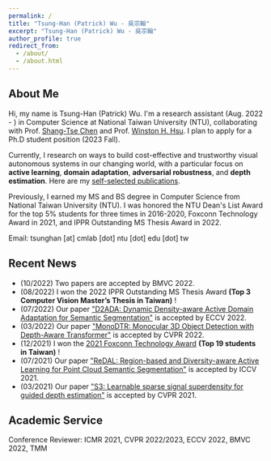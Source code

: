 ```yaml
---
permalink: /
title: "Tsung-Han (Patrick) Wu - 吳宗翰"
excerpt: "Tsung-Han (Patrick) Wu - 吳宗翰"
author_profile: true
redirect_from: 
  - /about/
  - /about.html
---
```


## About Me

Hi, my name is Tsung-Han (Patrick) Wu. I'm a research assistant (Aug. 2022 - ) in Computer Science at National Taiwan University (NTU), collaborating with Prof. [Shang-Tse Chen](https://www.csie.ntu.edu.tw/~stchen/) and Prof. [Winston H. Hsu](https://winstonhsu.info/). I plan to apply for a Ph.D student position (2023 Fall).

Currently, I research on ways to build cost-effective and trustworthy visual autonomous systems in our changing world, with a particular focus on **active learning**, **domain adaptation**, **adversarial robustness**, and **depth estimation**. Here are my [self-selected publications](https://tsunghan-wu.github.io/publications/).

Previously, I earned my MS and BS degree in Computer Science from National Taiwan University (NTU). I was honored the NTU Dean's List Award for the top 5% students for three times in 2016-2020, Foxconn Technology Award in 2021, and IPPR Outstanding MS Thesis Award in 2022.

Email: tsunghan [at] cmlab [dot] ntu [dot] edu [dot] tw

## Recent News

- (10/2022) Two papers are accepted by BMVC 2022.
- (08/2022) I won the 2022 IPPR Outstanding MS Thesis Award **(Top 3 Computer Vision Master’s Thesis in Taiwan)** !
- (07/2022) Our paper ["D2ADA: Dynamic Density-aware Active Domain Adaptation for Semantic Segmentation"](https://arxiv.org/abs/2202.06484) is accepted by ECCV 2022.
- (03/2022) Our paper ["MonoDTR: Monocular 3D Object Detection with Depth-Aware Transformer"](https://arxiv.org/abs/2203.10981) is accepted by CVPR 2022.
- (12/2021) I won the [2021 Foxconn Technology Award](https://www.facebook.com/foxconnscholarship/photos/a.316005262172506/1316061712166851/) **(Top 19 students in Taiwan)** !
- (07/2021) Our paper ["ReDAL: Region-based and Diversity-aware Active Learning for Point Cloud Semantic Segmentation"](https://arxiv.org/abs/2107.11769) is accepted by ICCV 2021.
- (03/2021) Our paper ["S3: Learnable sparse signal superdensity for guided depth estimation"](https://arxiv.org/abs/2103.02396) is accepted by CVPR 2021.

## Academic Service

Conference Reviewer: ICMR 2021, CVPR 2022/2023, ECCV 2022, BMVC 2022, TMM
